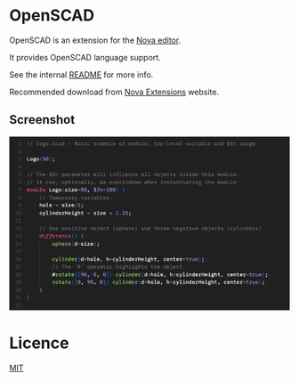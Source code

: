 # OpenSCAD

OpenSCAD is an extension for the [Nova editor](https://nova.app).

It provides OpenSCAD language support.

See the internal [README](/OpenSCAD.novaextension/README.md) for more info.

Recommended download from [Nova Extensions](https://extensions.panic.com/extensions/com.gingerbeardman/com.gingerbeardman.openscad/) website.

## Screenshot

![](screenshot.png)

# Licence

[MIT](/LICENSE)

